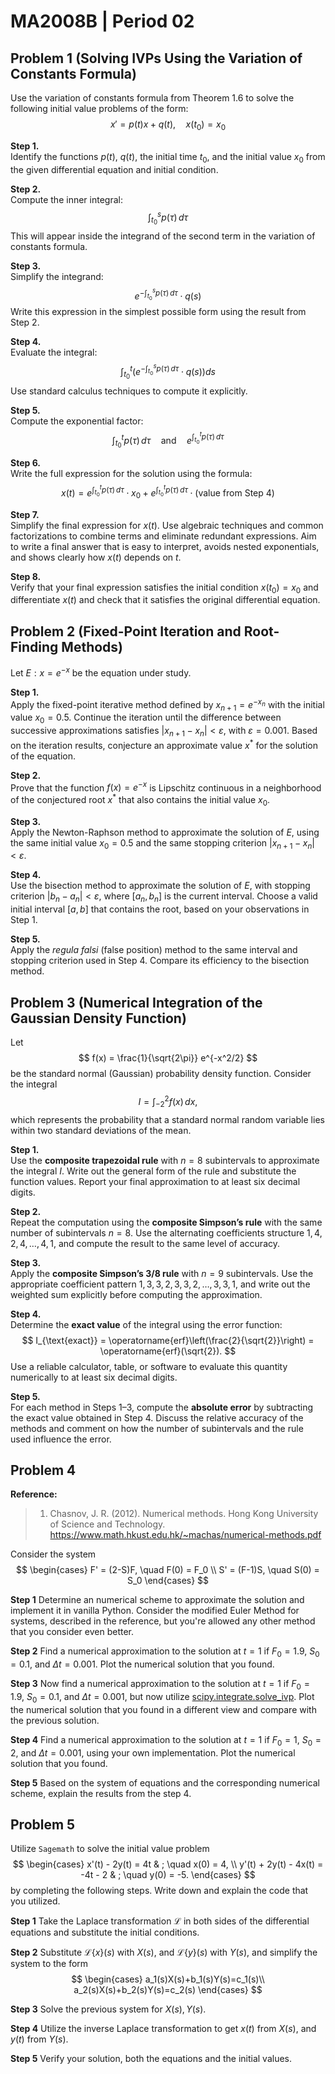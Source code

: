 # MA2008B | Period 02

## Problem 1 (Solving IVPs Using the Variation of Constants Formula)

Use the variation of constants formula from Theorem 1.6 to solve the following initial value problems of the form:
$$
x' = p(t)x + q(t), \quad x(t_0) = x_0
$$

**Step 1.**  
Identify the functions $p(t)$, $q(t)$, the initial time $t_0$, and the initial value $x_0$ from the given differential equation and initial condition.

**Step 2.**  
Compute the inner integral:
$$
\int_{t_0}^s p(\tau)\, d\tau
$$
This will appear inside the integrand of the second term in the variation of constants formula.

**Step 3.**  
Simplify the integrand:
$$
e^{-\int_{t_0}^s p(\tau)\, d\tau} \cdot q(s)
$$
Write this expression in the simplest possible form using the result from Step 2.

**Step 4.**  
Evaluate the integral:
$$
\int_{t_0}^t \left(e^{-\int_{t_0}^s p(\tau)\, d\tau} \cdot q(s)\right) ds
$$
Use standard calculus techniques to compute it explicitly.

**Step 5.**  
Compute the exponential factor:
$$
\int_{t_0}^t p(\tau)\, d\tau \quad \text{and} \quad e^{\int_{t_0}^t p(\tau)\, d\tau}
$$

**Step 6.**  
Write the full expression for the solution using the formula:
$$
x(t) = e^{\int_{t_0}^t p(\tau)\, d\tau} \cdot x_0 + e^{\int_{t_0}^t p(\tau)\, d\tau} \cdot \left( \text{value from Step 4} \right)
$$

**Step 7.**  
Simplify the final expression for $x(t)$. Use algebraic techniques and common factorizations to combine terms and eliminate redundant expressions. Aim to write a final answer that is easy to interpret, avoids nested exponentials, and shows clearly how $x(t)$ depends on $t$.

**Step 8.**  
Verify that your final expression satisfies the initial condition $x(t_0) = x_0$ and differentiate $x(t)$ and check that it satisfies the original differential equation.

## Problem 2 (Fixed-Point Iteration and Root-Finding Methods)

Let $E: x = e^{-x}$ be the equation under study.

**Step 1.**  
Apply the fixed-point iterative method defined by $x_{n+1} = e^{-x_n}$ with the initial value $x_0 = 0.5$. Continue the iteration until the difference between successive approximations satisfies $|x_{n+1} - x_n| < \varepsilon$, with $\varepsilon = 0.001$. Based on the iteration results, conjecture an approximate value $x^*$ for the solution of the equation.

**Step 2.**  
Prove that the function $f(x) = e^{-x}$ is Lipschitz continuous in a neighborhood of the conjectured root $x^*$ that also contains the initial value $x_0$.

**Step 3.**  
Apply the Newton-Raphson method to approximate the solution of $E$, using the same initial value $x_0 = 0.5$ and the same stopping criterion $|x_{n+1} - x_n| < \varepsilon$.

**Step 4.**  
Use the bisection method to approximate the solution of $E$, with stopping criterion $|b_n - a_n| < \varepsilon$, where $[a_n, b_n]$ is the current interval. Choose a valid initial interval $[a, b]$ that contains the root, based on your observations in Step 1.

**Step 5.**  
Apply the *regula falsi* (false position) method to the same interval and stopping criterion used in Step 4. Compare its efficiency to the bisection method.

## Problem 3 (Numerical Integration of the Gaussian Density Function)

Let
$$
f(x) = \frac{1}{\sqrt{2\pi}} e^{-x^2/2}
$$
be the standard normal (Gaussian) probability density function. Consider the integral
$$
I = \int_{-2}^{2} f(x)\,dx,
$$
which represents the probability that a standard normal random variable lies within two standard deviations of the mean.

**Step 1.**  
Use the **composite trapezoidal rule** with $n = 8$ subintervals to approximate the integral $I$. Write out the general form of the rule and substitute the function values. Report your final approximation to at least six decimal digits.

**Step 2.**  
Repeat the computation using the **composite Simpson’s rule** with the same number of subintervals $n = 8$. Use the alternating coefficients structure $1, 4, 2, 4, \dots, 4, 1$, and compute the result to the same level of accuracy.

**Step 3.**  
Apply the **composite Simpson’s 3/8 rule** with $n = 9$ subintervals. Use the appropriate coefficient pattern $1, 3, 3, 2, 3, 3, 2, \dots, 3, 3, 1$, and write out the weighted sum explicitly before computing the approximation.

**Step 4.**  
Determine the **exact value** of the integral using the error function:
$$
I_{\text{exact}} = \operatorname{erf}\left(\frac{2}{\sqrt{2}}\right) = \operatorname{erf}(\sqrt{2}).
$$
Use a reliable calculator, table, or software to evaluate this quantity numerically to at least six decimal digits.

**Step 5.**  
For each method in Steps 1–3, compute the **absolute error** by subtracting the exact value obtained in Step 4. Discuss the relative accuracy of the methods and comment on how the number of subintervals and the rule used influence the error.

## Problem 4

**Reference:**

> 1. Chasnov, J. R. (2012). Numerical methods. Hong Kong University of Science and Technology. <https://www.math.hkust.edu.hk/~machas/numerical-methods.pdf>

Consider the system
$$
\begin{cases}
F' = (2-S)F, \quad F(0) = F_0 \\
S' = (F-1)S, \quad S(0) = S_0
\end{cases}
$$

**Step 1**
Determine an numerical scheme to approximate the solution and implement  it in vanilla Python. Consider the modified Euler Method for systems, described in the reference, but you're allowed any other method that you consider even better.

**Step 2**
Find a numerical approximation to the solution at $t=1$ if $F_0 = 1.9$, $S_0=0.1$, and $\Delta t = 0.001$. Plot the numerical solution that you found.

**Step 3**
Now find a numerical approximation to the solution at $t=1$ if $F_0 = 1.9$, $S_0=0.1$, and $\Delta t = 0.001$, but now utilize [scipy.integrate.solve_ivp](https://docs.scipy.org/doc/scipy/reference/generated/scipy.integrate.solve_ivp.html). Plot the numerical solution that you found in a different view and compare with the previous solution.

**Step 4**
Find a numerical approximation to the solution at $t=1$ if $F_0 = 1$, $S_0=2$, and $\Delta t = 0.001$, using your own implementation. Plot the numerical solution that you found.

**Step 5**
Based on the system of equations and the corresponding numerical scheme, explain the results from the step 4.

## Problem 5

Utilize `Sagemath` to solve the initial value problem
$$
\begin{cases}
x'(t) - 2y(t) = 4t & ; \quad x(0) = 4, \\
y'(t) + 2y(t) - 4x(t) = -4t - 2 & ; \quad y(0) = -5.
\end{cases}
$$
by completing the following steps. Write down and explain the code that you utilized.

**Step 1** Take the Laplace transformation  $\mathscr{L}$ in both sides of the differential equations and substitute the initial conditions.

**Step 2** Substitute $\mathscr{L}\{x\}(s)$ with $X(s)$, and $\mathscr{L}\{y\}(s)$ with $Y(s)$, and simplify the system to the form
$$
\begin{cases}
a_1(s)X(s)+b_1(s)Y(s)=c_1(s)\\
a_2(s)X(s)+b_2(s)Y(s)=c_2(s)
\end{cases}
$$

**Step 3** Solve the previous system for $X(s), Y(s)$.

**Step 4** Utilize the inverse Laplace transformation to get $x(t)$ from $X(s)$, and $y(t)$ from $Y(s)$.

**Step 5** Verify your solution, both the equations and the initial values.

